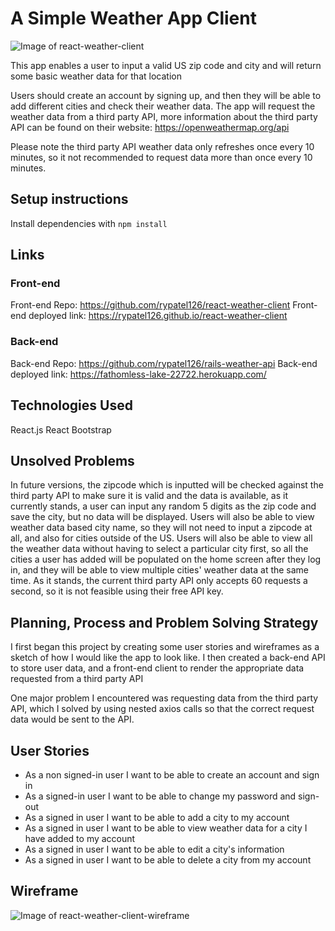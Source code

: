 # A Simple Weather App Client

![Image of react-weather-client](https://i.imgur.com/7hPloxZ.png)

This app enables a user to input a valid US zip code and city and will return some basic weather data for that location

Users should create an account by signing up, and then they will be able to add different cities and check their weather data.  The app will request the weather data from a third party API, more information about the third party API can be found on their website: https://openweathermap.org/api

Please note the third party API weather data only refreshes once every 10 minutes, so it not recommended to request data more than once every 10 minutes.

## Setup instructions

Install dependencies with `npm install`

## Links

### Front-end

Front-end Repo: https://github.com/rypatel126/react-weather-client
Front-end deployed link: https://rypatel126.github.io/react-weather-client

### Back-end

Back-end Repo: https://github.com/rypatel126/rails-weather-api
Back-end deployed link: https://fathomless-lake-22722.herokuapp.com/

## Technologies Used

React.js
React Bootstrap

## Unsolved Problems

In future versions, the zipcode which is inputted will be checked against the third party API to make sure it is valid and the data is available, as it currently stands, a user can input any random 5 digits as the zip code and save the city, but no data will be displayed.  Users will also be able to view weather data based city name, so they will not need to input a zipcode at all, and also for cities outside of the US.  Users will also be able to view all the weather data without having to select a particular city first, so all the cities a user has added will be populated on the home screen after they log in, and they will be able to view multiple cities' weather data at the same time.  As it stands, the current third party API only accepts 60 requests a second, so it is not feasible using their free API key.

## Planning, Process and Problem Solving Strategy

I first began this project by creating some user stories and wireframes as a sketch of how I would like the app to look like.  I then created a back-end API to store user data, and a front-end client to render the appropriate data requested from a third party API

One major problem I encountered was requesting data from the third party API, which I solved by using nested axios calls so that the correct request data would be sent to the API.

## User Stories

- As a non signed-in user I want to be able to create an account and sign in
- As a signed-in user I want to be able to change my password and sign-out
- As a signed in user I want to be able to add a city to my account
- As a signed in user I want to be able to view weather data for a city I have added to my account
- As a signed in user I want to be able to edit a city's information
- As a signed in user I want to be able to delete a city from my account

## Wireframe

![Image of react-weather-client-wireframe](https://i.imgur.com/o2naCiR.png)

